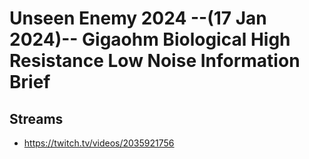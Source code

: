 # Unseen Enemy 2024 --(17 Jan 2024)-- Gigaohm Biological High Resistance Low Noise Information Brief

## Streams
- https://twitch.tv/videos/2035921756

